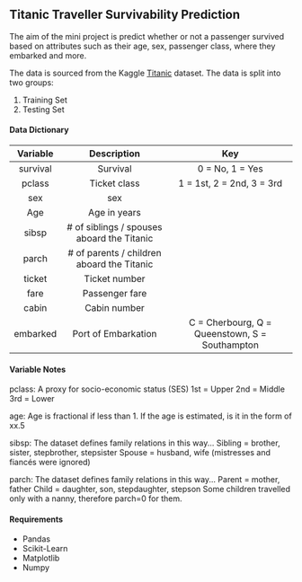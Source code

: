 ## Titanic Traveller Survivability Prediction

The aim of the mini project is predict whether or not a passenger survived based on attributes such as their age, sex, passenger class, where they embarked and more.

The data is sourced from the Kaggle [Titanic](https://www.kaggle.com/c/titanic) dataset. The data is split into two groups:

1. Training Set
2. Testing Set

#### Data Dictionary

| Variable    | Description | Key           |
| :---:       |    :----:   |    :---:      |
| survival    | Survival    | 0 = No, 1 = Yes   |
| pclass      | Ticket class| 1 = 1st, 2 = 2nd, 3 = 3rd      |
| sex         | sex         |               |
| Age         | Age in years|               |
| sibsp       | # of siblings / spouses aboard the Titanic|        |
| parch       | # of parents / children aboard the Titanic            |          |
| ticket      | Ticket number|              |
| fare        | Passenger fare |            |
| cabin       | Cabin number |              |
| embarked    | Port of Embarkation | C = Cherbourg, Q = Queenstown, S = Southampton           |


#### Variable Notes

pclass: A proxy for socio-economic status (SES)
1st = Upper
2nd = Middle
3rd = Lower

age: Age is fractional if less than 1. If the age is estimated, is it in the form of xx.5

sibsp: The dataset defines family relations in this way...
Sibling = brother, sister, stepbrother, stepsister
Spouse = husband, wife (mistresses and fiancés were ignored)

parch: The dataset defines family relations in this way...
Parent = mother, father
Child = daughter, son, stepdaughter, stepson
Some children travelled only with a nanny, therefore parch=0 for them.

#### Requirements 

- Pandas
- Scikit-Learn
- Matplotlib
- Numpy

